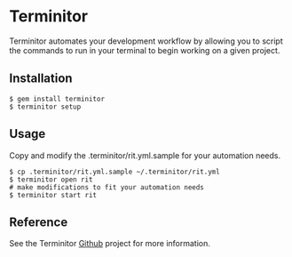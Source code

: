 Terminitor
===========

Terminitor automates your development workflow by allowing you to script the commands to run in your terminal to begin working on a given project.

Installation
------------

    $ gem install terminitor
    $ terminitor setup

Usage
-----

  Copy and modify the .terminitor/rit.yml.sample for your automation needs.

    $ cp .terminitor/rit.yml.sample ~/.terminitor/rit.yml
    $ terminitor open rit
    # make modifications to fit your automation needs
    $ terminitor start rit

Reference
---------

See the Terminitor [Github](http://github.com/achiu/terminitor) project for more information.